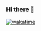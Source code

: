 ### Hi there 👋
[![wakatime](https://wakatime.com/badge/user/0e79a8c7-a052-4376-a51b-a01b66a4bccd.svg)](https://wakatime.com/@0e79a8c7-a052-4376-a51b-a01b66a4bccd)
<!--
**LunarECL/LunarECL** is a ✨ _special_ ✨ repository because its `README.md` (this file) appears on your GitHub profile.

Here are some ideas to get you started:

- 🔭 I’m currently working on ...
- 🌱 I’m currently learning ...
- 👯 I’m looking to collaborate on ...
- 🤔 I’m looking for help with ...
- 💬 Ask me about ...
- 📫 How to reach me: ...
- 😄 Pronouns: ...
- ⚡ Fun fact: ...
-->
